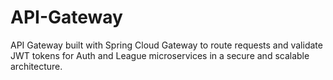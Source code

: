 # API-Gateway
API Gateway built with Spring Cloud Gateway to route requests and validate JWT tokens for Auth and League microservices in a secure and scalable architecture.
